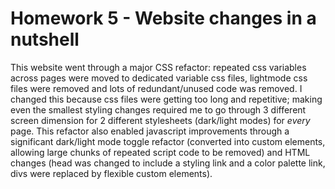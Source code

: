 ﻿# Homework 5 - Website changes in a nutshell
This website went through a major CSS refactor: repeated css variables across pages were moved to dedicated variable css files, lightmode css files were removed and lots of redundant/unused code was removed. I changed this because css files were getting too long and repetitive; making even the smallest styling changes required me to go through 3 different screen dimension for 2 different stylesheets (dark/light modes) for _every_ page. This refactor also enabled javascript improvements through a significant dark/light mode toggle refactor (converted into custom elements, allowing large chunks of repeated script code to be removed) and HTML changes (head was changed to include a styling link and a color palette link, divs were replaced by flexible custom elements).
